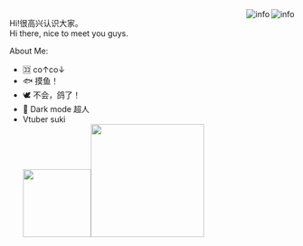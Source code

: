 <picture>
  <source media="(prefers-color-scheme: dark)" srcset="https://github-readme-stats.vercel.app/api?username=I-love-study&show_icons=true&theme=radical">
  <img align="right" alt="info" src="https://github-readme-stats.vercel.app/api?username=I-love-study&show_icons=true&theme=gruvbox_light">
</picture>
<picture>
  <source media="(prefers-color-scheme: dark)" srcset="https://github-readme-stats.vercel.app/api/top-langs/?username=I-love-study&layout=compact&hide_border=true&theme=radical">
  <img align="right" alt="info" src="https://github-readme-stats.vercel.app/api/top-langs/?username=I-love-study&layout=compact&hide_border=true&theme=gruvbox_light">
</picture>

Hi!很高兴认识大家。  
Hi there, nice to meet you guys.

About Me:
 - :koko: co↑co↓
 - :fish: 摸鱼！
 - :dove: 不会，鸽了！
 - :low_brightness: Dark mode 超人
 - Vtuber suki  
   <img src="https://1.bp.blogspot.com/--L0axHlIFJ0/X0B4RtkgVQI/AAAAAAABarM/3S2zDdrLpFo6OsoPfo3_IdYZt0RIZuFVACNcBGAsYHQ/s1600/otaku_girl_fashion_penlight.png" width="120px"><img src="https://4.bp.blogspot.com/-5EmrK8uKs54/WkR6OilV53I/AAAAAAABJVI/BFBcinvseFY5V3mNGezd4qtMQxJ2KEKcQCLcBGAs/s800/youtuber_virtual.png" width="200px">
<a href=#>
 
</a>
